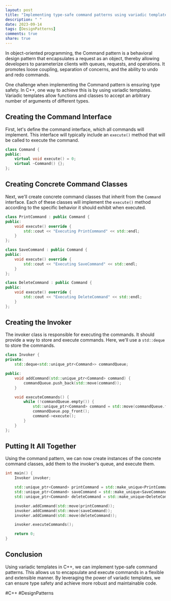 ```yaml
---
layout: post
title: "Implementing type-safe command patterns using variadic templates in C++"
description: " "
date: 2023-09-14
tags: [DesignPatterns]
comments: true
share: true
---
```


In object-oriented programming, the Command pattern is a behavioral design pattern that encapsulates a request as an object, thereby allowing developers to parameterize clients with queues, requests, and operations. It promotes loose coupling, separation of concerns, and the ability to undo and redo commands.

One challenge when implementing the Command pattern is ensuring type safety. In C++, one way to achieve this is by using variadic templates. Variadic templates allow functions and classes to accept an arbitrary number of arguments of different types.

## Creating the Command Interface

First, let's define the command interface, which all commands will implement. This interface will typically include an `execute()` method that will be called to execute the command.

```cpp
class Command {
public:
    virtual void execute() = 0;
    virtual ~Command() {};
};
```

## Creating Concrete Command Classes

Next, we'll create concrete command classes that inherit from the `Command` interface. Each of these classes will implement the `execute()` method according to the specific behavior it should exhibit when executed.

```cpp
class PrintCommand : public Command {
public:
    void execute() override {
        std::cout << "Executing PrintCommand" << std::endl;
    }
};

class SaveCommand : public Command {
public:
    void execute() override {
        std::cout << "Executing SaveCommand" << std::endl;
    }
};

class DeleteCommand : public Command {
public:
    void execute() override {
        std::cout << "Executing DeleteCommand" << std::endl;
    }
};
```

## Creating the Invoker

The invoker class is responsible for executing the commands. It should provide a way to store and execute commands. Here, we'll use a `std::deque` to store the commands.

```cpp
class Invoker {
private:
    std::deque<std::unique_ptr<Command>> commandQueue;

public:
    void addCommand(std::unique_ptr<Command> command) {
        commandQueue.push_back(std::move(command));
    }

    void executeCommands() {
        while (!commandQueue.empty()) {
            std::unique_ptr<Command> command = std::move(commandQueue.front());
            commandQueue.pop_front();
            command->execute();
        }
    }
};
```

## Putting It All Together

Using the command pattern, we can now create instances of the concrete command classes, add them to the invoker's queue, and execute them.

```cpp
int main() {
    Invoker invoker;

    std::unique_ptr<Command> printCommand = std::make_unique<PrintCommand>();
    std::unique_ptr<Command> saveCommand = std::make_unique<SaveCommand>();
    std::unique_ptr<Command> deleteCommand = std::make_unique<DeleteCommand>();

    invoker.addCommand(std::move(printCommand));
    invoker.addCommand(std::move(saveCommand));
    invoker.addCommand(std::move(deleteCommand));

    invoker.executeCommands();

    return 0;
}
```

## Conclusion

Using variadic templates in C++, we can implement type-safe command patterns. This allows us to encapsulate and execute commands in a flexible and extensible manner. By leveraging the power of variadic templates, we can ensure type safety and achieve more robust and maintainable code.

#C++ #DesignPatterns